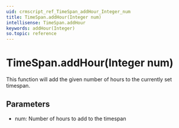 ```yaml
---
uid: crmscript_ref_TimeSpan_addHour_Integer_num
title: TimeSpan.addHour(Integer num)
intellisense: TimeSpan.addHour
keywords: addHour(Integer)
so.topic: reference
---
```


# TimeSpan.addHour(Integer num)

This function will add the given number of hours to the currently set timespan.

## Parameters

* num: Number of hours to add to the timespan

